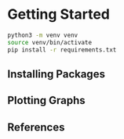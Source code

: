 # Getting Started

```BASH
python3 -m venv venv
source venv/bin/activate
pip install -r requirements.txt
```

## Installing Packages

## Plotting Graphs

## References
